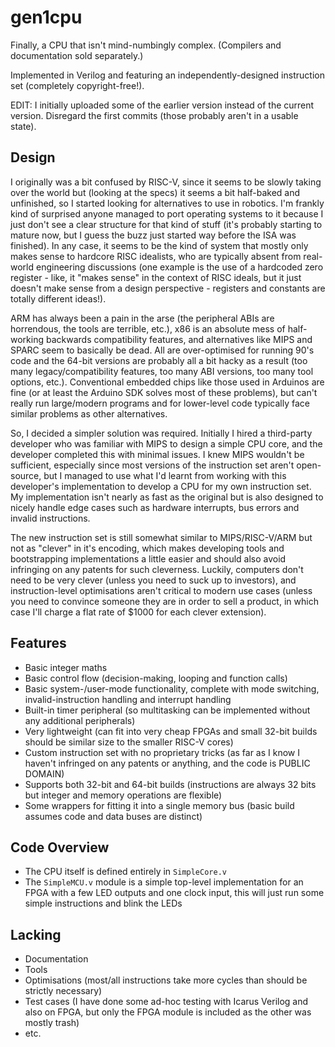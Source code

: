 # gen1cpu
Finally, a CPU that isn't mind-numbingly complex. (Compilers and documentation sold separately.)

Implemented in Verilog and featuring an independently-designed instruction set (completely copyright-free!).

EDIT: I initially uploaded some of the earlier version instead of the current version. Disregard the first commits (those probably aren't in a usable state).

## Design

I originally was a bit confused by RISC-V, since it seems to be slowly taking over the world but (looking at the specs) it seems a bit half-baked and unfinished, so I started looking for alternatives to use in robotics. I'm frankly kind of surprised anyone managed to port operating systems to it because I just don't see a clear structure for that kind of stuff (it's probably starting to mature now, but I guess the buzz just started way before the ISA was finished). In any case, it seems to be the kind of system that mostly only makes sense to hardcore RISC idealists, who are typically absent from real-world engineering discussions (one example is the use of a hardcoded zero register - like, it "makes sense" in the context of RISC ideals, but it just doesn't make sense from a design perspective - registers and constants are totally different ideas!).

ARM has always been a pain in the arse (the peripheral ABIs are horrendous, the tools are terrible, etc.), x86 is an absolute mess of half-working backwards compatibility features, and alternatives like MIPS and SPARC seem to basically be dead. All are over-optimised for running 90's code and the 64-bit versions are probably all a bit hacky as a result (too many legacy/compatibility features, too many ABI versions, too many tool options, etc.). Conventional embedded chips like those used in Arduinos are fine (or at least the Arduino SDK solves most of these problems), but can't really run large/modern programs and for lower-level code typically face similar problems as other alternatives.

So, I decided a simpler solution was required. Initially I hired a third-party developer who was familiar with MIPS to design a simple CPU core, and the developer completed this with minimal issues. I knew MIPS wouldn't be sufficient, especially since most versions of the instruction set aren't open-source, but I managed to use what I'd learnt from working with this developer's implementation to develop a CPU for my own instruction set. My implementation isn't nearly as fast as the original but is also designed to nicely handle edge cases such as hardware interrupts, bus errors and invalid instructions.

The new instruction set is still somewhat similar to MIPS/RISC-V/ARM but not as "clever" in it's encoding, which makes developing tools and bootstrapping implementations a little easier and should also avoid infringing on any patents for such cleverness. Luckily, computers don't need to be very clever (unless you need to suck up to investors), and instruction-level optimisations aren't critical to modern use cases (unless you need to convince someone they are in order to sell a product, in which case I'll charge a flat rate of $1000 for each clever extension).

## Features

* Basic integer maths
* Basic control flow (decision-making, looping and function calls)
* Basic system-/user-mode functionality, complete with mode switching, invalid-instruction handling and interrupt handling
* Built-in timer peripheral (so multitasking can be implemented without any additional peripherals)
* Very lightweight (can fit into very cheap FPGAs and small 32-bit builds should be similar size to the smaller RISC-V cores)
* Custom instruction set with no proprietary tricks (as far as I know I haven't infringed on any patents or anything, and the code is PUBLIC DOMAIN)
* Supports both 32-bit and 64-bit builds (instructions are always 32 bits but integer and memory operations are flexible)
* Some wrappers for fitting it into a single memory bus (basic build assumes code and data buses are distinct)

## Code Overview

* The CPU itself is defined entirely in `SimpleCore.v`
* The `SimpleMCU.v` module is a simple top-level implementation for an FPGA with a few LED outputs and one clock input, this will just run some simple instructions and blink the LEDs

## Lacking

* Documentation
* Tools
* Optimisations (most/all instructions take more cycles than should be strictly necessary)
* Test cases (I have done some ad-hoc testing with Icarus Verilog and also on FPGA, but only the FPGA module is included as the other was mostly trash)
* etc.
